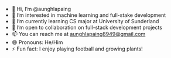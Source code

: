 - 👋 Hi, I’m @aunghlapaing
- 👀 I’m interested in machine learning and full-stake development
- 🌱 I’m currently learning CS major at University of Sunderland
- 💞️ I’m open to collaboration on full-stack development projects
- 📫 You can reach me at aunghlapaing8949@gmail.com
- 😄 Pronouns: He/Him
- ⚡ Fun fact: I enjoy playing football and growing plants!


<!---
aunghlapaing/aunghlapaing is a ✨ special ✨ repository because its `README.md` (this file) appears on your GitHub profile.
You can click the Preview link to take a look at your changes.
--->
